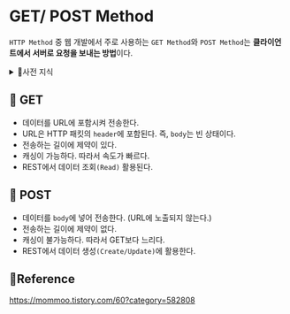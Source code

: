 # GET/ POST Method

`HTTP Method` 중 웹 개발에서 주로 사용하는 `GET Method`와 `POST Method`는
**클라이언트에서 서버로 요청을 보내는 방법**이다.

<details>
<summary>👀사전 지식</summary>

#### HTTP 패킷

클라이언트가 서버로 요청을 했을 때 보내는 데이터를 HTTP 패킷이라고 한다.
HTTP 패킷의 구조는 크게 `Header`와 `Body`로 나뉜다.

- Header에는 다음과 같은 정보를 담는다.
  - HTTP method 방식
  - 클라이언트의 정보
  - 브라우저의 정보
  - 접속할 URL
- Body
  - 대부분 비어있지만 특정 데이터를 담아서 서버에게 요청을 보낼 수 있다.

</details>

## 🍞 GET

- 데이터를 URL에 포함시켜 전송한다.
- URL은 HTTP 패킷의 `header`에 포함된다. 즉, `body`는 빈 상태이다.
- 전송하는 길이에 제약이 있다.
- 캐싱이 가능하다. 따라서 속도가 빠르다.
- REST에서 데이터 조회`(Read)` 활용된다.

## 🍞 POST

- 데이터를 `body`에 넣어 전송한다. (URL에 노출되지 않는다.)
- 전송하는 길이에 제약이 없다.
- 캐싱이 불가능하다. 따라서 GET보다 느리다.
- REST에서 데이터 생성`(Create/Update)`에 활용한다.

## 📌Reference

https://mommoo.tistory.com/60?category=582808
